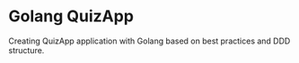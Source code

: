# Golang QuizApp

Creating QuizApp application with Golang based on best practices and DDD structure. 


